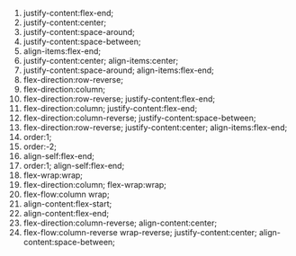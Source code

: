 1. justify-content:flex-end;
2. justify-content:center;
3. justify-content:space-around;
4. justify-content:space-between;
5. align-items:flex-end;
6. justify-content:center;
   align-items:center;
7. justify-content:space-around;
   align-items:flex-end;
8. flex-direction:row-reverse;
9. flex-direction:column;
10. flex-direction:row-reverse;
    justify-content:flex-end;
11. flex-direction:column;
    justify-content:flex-end;
12. flex-direction:column-reverse;
    justify-content:space-between;
13. flex-direction:row-reverse;
    justify-content:center;
    align-items:flex-end;
14. order:1;
15. order:-2;
16. align-self:flex-end;
17. order:1;
    align-self:flex-end;
18. flex-wrap:wrap;
19. flex-direction:column;
    flex-wrap:wrap;
20. flex-flow:column wrap;
21. align-content:flex-start;
22. align-content:flex-end;
23. flex-direction:column-reverse;
    align-content:center;
24. flex-flow:column-reverse wrap-reverse;
    justify-content:center;
    align-content:space-between;

